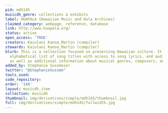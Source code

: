```yaml
---
pid: mdh145
musicdh_genre: collections & exhibits
label: HUAPALA (Hawaiian Music and Hula Archives)
claimed_category: webpage, reference, database
link: http://www.huapala.org/
status: active
open_access: 'TRUE'
creators: Kaiulani Kanoa_Martin (compiler)
stewards: Kaiulani Kanoa_Martin (compiler)
blurb: This is a collection focused on preserving Hawaiian culture. It includes an
  alphabetical list of song titles with access to song lyrics, and audio recordings,
  as well as additional information about musical genres, composers, and instruments.
added_by: Stephanie Sussmeier
twitter: "@StephanieSussme"
tools_used:
code_repository:
order: '144'
layout: musicdh_item
collection: musicdh
thumbnail: img/derivatives/simple/mdh145/thumbnail.jpg
full: img/derivatives/simple/mdh145/fullwidth.jpg
---
```

